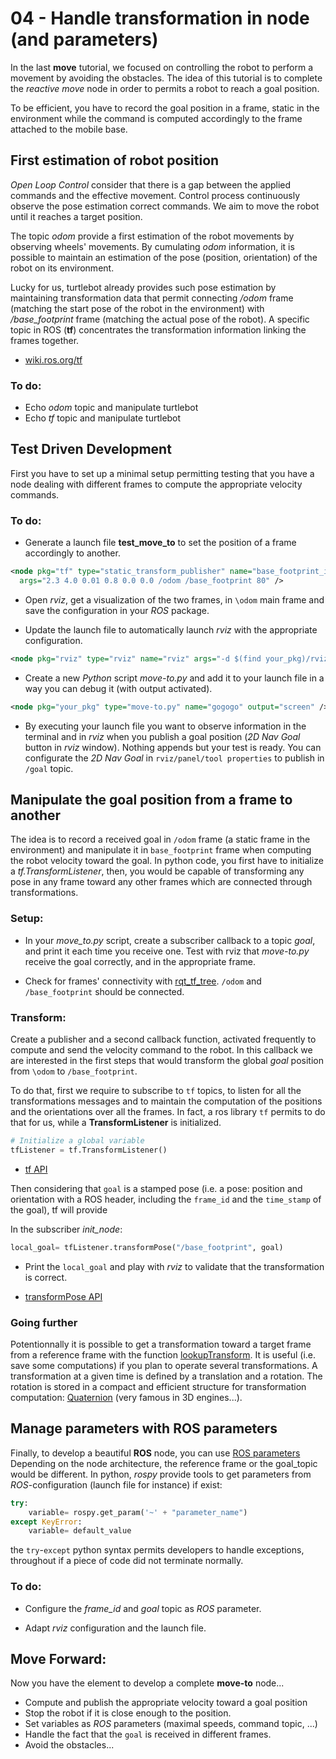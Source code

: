 # 04 - Handle transformation in node (and parameters)

In the last **move** tutorial, we focused on controlling the robot to perform a movement by avoiding the obstacles.
The idea of this tutorial is to complete the *reactive move* node in order to permits a robot to reach a goal position.

To be efficient, you have to record the goal position in a frame, static in the environment while the command is computed accordingly to the frame attached to the mobile base.

## First estimation of robot position

*Open Loop Control* consider that there is a gap between the applied commands and the effective movement.
Control process continuously observe the pose estimation correct commands.
We aim to move the robot until it reaches a target position.

The topic *odom* provide a first estimation of the robot movements by observing wheels' movements.
By cumulating *odom* information, it is possible to maintain an estimation of the pose (position, orientation) of the robot on its environment.

Lucky for us, turtlebot already provides such pose estimation by maintaining transformation data that permit connecting */odom* frame (matching the start pose of the robot in the environment) with */base_footprint* frame (matching the actual pose of the robot).
A specific topic in ROS (**tf**) concentrates the transformation information linking the frames together. 

* [wiki.ros.org/tf](http://wiki.ros.org/tf)
<!-- * [Tutorials](http://wiki.ros.org/tf/Tutorials) -->

### To do:

- Echo *odom* topic and manipulate turtlebot
- Echo *tf* topic and manipulate turtlebot


## Test Driven Development

First you have to set up a minimal setup permitting testing that you have a node dealing with different frames to compute the appropriate velocity commands.

### To do:

- Generate a launch file **test_move_to** to set the position of a frame accordingly to another.

```xml
<node pkg="tf" type="static_transform_publisher" name="base_footprint_in_odom"
  args="2.3 4.0 0.01 0.8 0.0 0.0 /odom /base_footprint 80" />
```
- Open *rviz*, get a visualization of the two frames, in `\odom` main frame and save the configuration in your *ROS* package.

- Update the launch file to automatically launch *rviz* with the appropriate configuration.

```xml
<node pkg="rviz" type="rviz" name="rviz" args="-d $(find your_pkg)/rviz/test_move.rviz" />
```

- Create a new *Python* script *move-to.py* and add it to your launch file in a way you can debug it (with output activated).

```xml
<node pkg="your_pkg" type="move-to.py" name="gogogo" output="screen" />
```

- By executing your launch file you want to observe information in the terminal and in *rviz* when you publish a goal position (*2D Nav Goal* button in *rviz* window).
Nothing appends but your test is ready.
You can configurate the *2D Nav Goal* in `rviz/panel/tool properties` to publish in `/goal` topic.


## Manipulate the goal position from a frame to another

The idea is to record a received goal in `/odom` frame (a static frame in the environment) and manipulate it in `base_footprint` frame when computing the robot velocity toward the goal.
In python code, you first have to initialize a *tf.TransformListener*, then, you would be capable of transforming any pose in any frame toward any other frames which are connected through transformations.

### Setup:

- In your *move_to.py* script, create a subscriber callback to a topic *goal*, and print it each time you receive one. Test with rviz that *move-to.py* receive the goal correctly, and in the appropriate frame.

- Check for frames' connectivity with [rqt_tf_tree](https://wiki.ros.org/rqt_tf_tree). `/odom` and `/base_footprint` should be connected.

### Transform:

Create a publisher and a second callback function, activated frequently to compute and send the velocity command to the robot. In this callback we are interested in the first steps that would transform the global *goal* position from `\odom` to  `/base_footprint`.

To do that, first we require to subscribe to `tf` topics, to listen for all the transformations messages and to maintain the computation of the positions and the orientations over all the frames.
In fact, a ros library `tf` permits to do that for us, while a **TransformListener** is initialized.

```python
# Initialize a global variable
tfListener = tf.TransformListener()
```

- [tf API](https://docs.ros.org/en/jade/api/tf/html/python/)

Then considering that `goal` is a stamped pose (i.e. a pose: position and orientation with a ROS header, including the `frame_id` and the `time_stamp` of the goal), tf will provide 

In the subscriber *init_node*:

```python
local_goal= tfListener.transformPose("/base_footprint", goal)
```

- Print the `local_goal` and play with *rviz* to validate that the transformation is correct.

- [transformPose API](https://docs.ros.org/en/jade/api/tf/html/python/tf_python.html#tf.Transformer.transformPose)


### Going further

Potentionnally it is possible to get a transformation toward a target frame from a reference frame with the function [lookupTransform](https://docs.ros.org/en/jade/api/tf/html/python/tf_python.html#tf.Transformer.lookupTransform).
It is useful (i.e. save some computations) if you plan to operate several transformations. A transformation at a given time is defined by a translation and a rotation. The rotation is stored in a compact and efficient structure for transformation computation: [Quaternion](https://en.wikipedia.org/wiki/Quaternion) (very famous in 3D engines...).


## Manage parameters with ROS parameters

Finally, to develop a beautiful **ROS** node, you can use [ROS parameters](http://wiki.ros.org/Parameter%20Server)
Depending on the node architecture, the reference frame or the goal_topic would be different.
In python, *rospy* provide tools to get parameters from *ROS*-configuration (launch file for instance) if exist:

```python
try:
    variable= rospy.get_param('~' + "parameter_name")
except KeyError:
    variable= default_value
```

the `try`-`except` python syntax permits developers to handle exceptions, throughout if a piece of code did not terminate normally.

### To do:

- Configure the *frame_id* and *goal* topic as *ROS* parameter.

- Adapt *rviz* configuration and the launch file.


## Move Forward:

Now you have the element to develop a complete **move-to** node...

- Compute and publish the appropriate velocity toward a goal position
- Stop the robot if it is close enough to the position.
- Set variables as *ROS* parameters (maximal speeds, command topic, ...)
- Handle the fact that the `goal` is received in different frames.
- Avoid the obstacles...

<!-- Do it in ROS2: https://robohub.org/exploring-ros2-using-wheeled-robot-3-moving-the-robot/ -->
